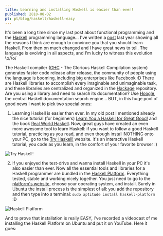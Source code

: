 ```yaml
---
title: Learning and installing Haskell is easier than ever!
published: 2010-08-02
pt: pt/blog/haskell/haskell-easy
---
```


It's been a long time since my last post about functional programming and the [Haskell][1] programming language...
I've written a [post](/en/blog/haskell/haskell-start) last year showing
all the reasons I think are enough to convince you that you should learn Haskell.
From then on much changed and I have great news to tell.
The language is evolving in all aspects, and I'm lucky to witness this evolution \o/\o/

The Haskell compiler ([GHC][2] - The Glorious Haskell Compilation system)
generates faster code release after release, the community of people using the language is booming,
including big enterprises like Facebook :D
There are Haskell libraries to accomplish every imaginable and unimaginable task,
and these libraries are centralized and organized in the [Hackage][3] repository.
Are you using a library and need to search its documentation? Use [Hoogle][4], the central Haskell documentation search engine...
BUT, in this huge pool of good news I want to pick two special ones:

[1]: <http://haskell.org>
[2]: <http://www.haskell.org/ghc/>
[3]: <http://hackage.haskell.org>
[4]: <http://www.haskell.org/hoogle/>

<!--more-->

1) Learning Haskell is easier than ever.
In my old post I mentioned already the nice tutorial (for beginners)
[Learn You a Haskell for Great Good!][5] and the book [Real World Haskell][6].
Now, great guys have created an even more awesome tool to learn Haskell:
if you want to follow a good Haskell tutorial, practicing as you read,
and even though install NOTHING onto your PC, go to the [Try Haskell!][7] website.
It's an interactive Haskell tutorial, you code as you learn, in the comfort of your favorite browser :)

[5]: <http://learnyouahaskell.com/>
[6]: <http://book.realworldhaskell.org/>
[7]: <http://tryhaskell.org/>

![Try Haskell!](/files/imgs/2010-08_try_haskell.png)</a>

2) If you enjoyed the test-drive and wanna install Haskell in your PC it's also easier than ever.
Now all the essential tools and libraries for a Haskell programmer are bundled in the [Haskell Platform][8].
Everything tested, stable and working nicely together.
You just need to go to the [platform's website][9], choose your operating system, and install.
Surely in Ubuntu the install process is the simplest of all:
you add the repository and then type into a terminal:  `sudo aptitude install haskell-platform` :D

[8]: <http://hackage.haskell.org/platform/>
[9]: <http://hackage.haskell.org/platform/>

![Haskell Platform](/files/imgs/2010-08_haskell_platform.png)

And to prove that installation is really EASY,
I've recorded a videocast of me installing the Haskell Platform on Ubuntu and put it on YouTube.
Here it goes:

<object classid="clsid:d27cdb6e-ae6d-11cf-96b8-444553540000" width="480" height="385" codebase="http://download.macromedia.com/pub/shockwave/cabs/flash/swflash.cab#version=6,0,40,0"><param name="allowFullScreen" value="true" /><param name="allowscriptaccess" value="always" /><param name="src" value="http://www.youtube.com/v/RiTZWhmB86U&amp;hl=pt_BR&amp;fs=1?rel=0" /><param name="allowfullscreen" value="true" /><embed type="application/x-shockwave-flash" width="480" height="385" src="http://www.youtube.com/v/RiTZWhmB86U&amp;hl=pt_BR&amp;fs=1?rel=0" allowscriptaccess="always" allowfullscreen="true"></embed></object>


